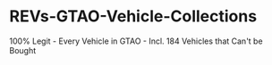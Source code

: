 # REVs-GTAO-Vehicle-Collections
100% Legit - Every Vehicle in GTAO - Incl. 184 Vehicles that Can't be Bought
